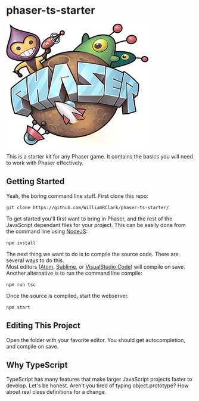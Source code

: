 # phaser-ts-starter

![alt text](./src/assets/phaser.png "Phaser Icon")

This is a starter kit for any Phaser game.  It contains the basics you will need to work with Phaser effectively.

## Getting Started
Yeah, the boring command line stuff.  First clone this repo:
```
git clone https://github.com/WilliamRClark/phaser-ts-starter/
```

To get started you'll first want to bring in Phaser, and the rest of the JavaScript dependant files for your project. This can be easily done from the command line using [NodeJS](https://nodejs.org/en/):
```
npm install
```

The next thing we want to do is to compile the source code.  There are several ways to do this.  
Most editors ([Atom](https://atom.io/), [Sublime](https://www.sublimetext.com/), or [VisualStudio Code](https://code.visualstudio.com/)) will compile on save.  
Another alternative is to run the command line compile:
```
npm run tsc
```

Once the source is compiled, start the webserver.
```
npm start
```

## Editing This Project
Open the folder with your favorite editor.  You should get autocompletion, and compile on save.


## Why TypeScript
TypeScript has many features that make larger JavaScript projects faster to develop.  Let's be honest.  Aren't you tired of typing object.prototype?  How about real class definitions for a change.  
